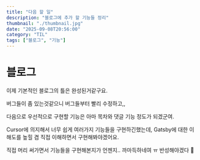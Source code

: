 ```yaml
---
title: "다음 할 일"
description: "블로그에 추가 할 기능들 정리"
thumbnail: "./thumbnail.jpg"
date: "2025-09-08T20:56:00"
category: "TIL"
tags: ["블로그", "기능"]
---
```


# 블로그

이제 기본적인 블로그의 틀은 완성된거같구요.

버그들이 좀 있는것같으니 버그들부터 빨리 수정하고,,

다음으로 우선적으로 구현할 기능은 아마 목차와 댓글 기능 정도가 되겠군여.

Cursor에 의지해서 너무 쉽게 여러가지 기능들을 구현하긴했는데, Gatsby에 대한 이해도를 높힐 겸 직접 이해하면서 구현해봐야겠어요.

직접 머리 써가면서 기능들을 구현해본지가 언젠지.. 까마득하네여 ㅠ 반성해야겠다 🥲
